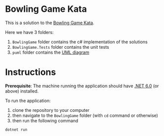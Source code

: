 # Bowling Game Kata

This is a solution to the [Bowling Game Kata](https://kata-log.rocks/bowling-game-kata).

Here we have 3 folders:

1. `BowlingGame` folder contains the c# implementation of the solutions
2. `BowlingGame.Tests` folder contains the unit tests
3. `puml` folder contains the [UML diagram](puml/Bowling%20Game%20Kata.png)

# Instructions

**Prerequisite**: The machine running the application should have [.NET 6.0](https://dotnet.microsoft.com/en-us/download/dotnet/6.0) (or above) installed.

To run the application:

1. clone the repository to your computer
2. then navigate to the `BowlingGame` folder (with `cd` command or otherwise)
3. then run the following command

```c#
dotnet run
```
